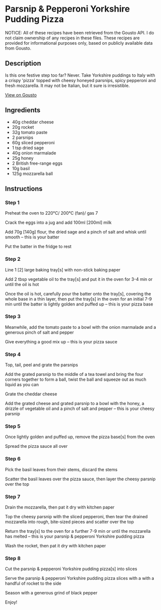 # Parsnip & Pepperoni Yorkshire Pudding Pizza 

NOTICE: All of these recipes have been retrieved from the Gousto API. I do not claim ownership of any recipes in these files. These recipes are provided for informational purposes only, based on publicly available data from Gousto.

## Description

Is this one festive step too far? Never. Take Yorkshire puddings to Italy with a crispy 'pizza' topped with cheesy honeyed parsnips, spicy pepperoni and fresh mozzarella. It may not be Italian, but it sure is irresistible. 

[View on Gousto](https://www.gousto.co.uk/recipes/cookbook/parsnip-pepperoni-yorkshire-pudding-pizza)

## Ingredients

- 40g cheddar cheese
- 20g rocket
- 32g tomato paste
- 2 parsnips
- 60g sliced pepperoni
- 1 tsp dried sage
- 40g onion marmalade
- 25g honey
- 2 British free-range eggs
- 10g basil
- 125g mozzarella ball

## Instructions


### Step 1

Preheat the oven to 220°C/ 200°C (fan)/ gas 7

Crack the eggs into a jug and add 100ml <span class="text-danger">[200ml] </span>milk

Add 70g <span class="text-danger">[140g]</span> flour, the dried sage and a pinch of salt and whisk until smooth – this is your batter

Put the batter in the fridge to rest


### Step 2

Line 1 <span class="text-danger">[2]</span> large baking tray<span class="text-danger">[s]</span> with non-stick baking paper

Add 2 tbsp vegetable oil to the tray<span class="text-danger">[s]</span> and put it in the oven for 3-4 min or until the oil is hot

Once the oil is hot, carefully pour the batter onto the tray<span class="text-danger">[s]</span>, covering the whole base in a thin layer, then put the tray<span class="text-danger">[s]</span> in the oven for an initial 7-9 min until the batter is lightly golden and puffed up – this is your pizza base


### Step 3

Meanwhile, add the tomato paste to a bowl with the onion marmalade and a generous pinch of salt and pepper

Give everything a good mix up – this is your pizza sauce


### Step 4

Top, tail, peel and grate the parsnips

Add the grated parsnip to the middle of a tea towel and bring the four corners together to form a ball, twist the ball and squeeze out as much liquid as you can

Grate the cheddar cheese

Add the grated cheese and grated parsnip to a bowl with the honey, a drizzle of vegetable oil and a pinch of salt and pepper – this is your cheesy parsnip


### Step 5

Once lightly golden and puffed up, remove the pizza base<span class="text-danger">[s]</span> from the oven

Spread the pizza sauce all over


### Step 6

Pick the basil leaves from their stems, discard the stems

Scatter the basil leaves over the pizza sauce, then layer the cheesy parsnip over the top


### Step 7

Drain the mozzarella, then pat it dry with kitchen paper

Top the cheesy parsnip<span class="text-danger"> </span>with the sliced pepperoni, then tear the drained mozzarella into rough, bite-sized pieces and scatter over the top

Return the tray<span class="text-danger">[s] </span>to the oven for a further 7-9 min or until the mozzarella has melted – this is your parsnip & pepperoni Yorkshire pudding pizza

Wash the rocket, then pat it dry with kitchen paper

### Step 8

Cut the parsnip & pepperoni Yorkshire pudding pizza<span class="text-danger">[s] </span>into slices 

Serve the parsnip & pepperoni Yorkshire pudding pizza slices with a with a handful of rocket to the side

Season with a generous grind of black pepper

Enjoy!

